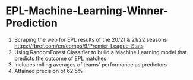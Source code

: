 # EPL-Machine-Learning-Winner-Prediction

1. Scraping the web for EPL results of the 20/21 & 21/22 seasons  
https://fbref.com/en/comps/9/Premier-League-Stats
2. Using RandomForest Classifier to build a Machine Learning model that predicts the outcome of EPL matches
3. Includes rolling averages of teams' performance as predictors
4. Attained precision of 62.5%
